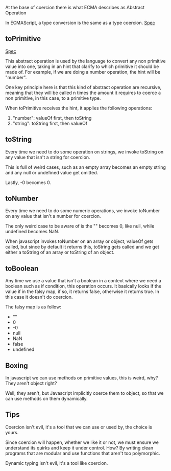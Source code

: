 At the base of coercion there is what ECMA describes as Abstract Operation

In ECMAScript, a type conversion is the same as a type coercion.
[Spec](https://262.ecma-international.org/#sec-abstract-operations)

## toPrimitive

[Spec](https://262.ecma-international.org/#sec-toprimitive)

This abstract operation is used by the language to convert any
non primitive value into one, taking in an hint that clarify to
which primitive it should be made of.
For example, if we are doing a number operation, the hint will
be "number".

One key principle here is that this kind of abstract operation
are recursive, meaning that they will be called n times the
amount it requires to coerce a non primitive, in this case,
to a primitive type.

When toPrimitive receives the hint, it applies the following
operations:

1. "number": valueOf first, then toString
2. "string": toString first, then valueOf

## toString

Every time we need to do some operation on strings, we invoke
toString on any value that isn't a string for coercion.

This is full of weird cases, such as an empty array becomes an
empty string and any null or undefined value get omitted.

Lastly, -0 becomes 0.

## toNumber

Every time we need to do some numeric operations, we invoke
toNumber on any value that isn't a number for coercion.

The only weird case to be aware of is the "" becomes 0,
like null, while undefined becomes NaN.

When javascript invokes toNumber on an array or object,
valueOf gets called, but since by default it returns this,
toString gets called and we get either a toString of an
array or toString of an object.

## toBoolean

Any time we use a value that isn't a boolean in a
context where we need a boolean such as if condition,
this operation occurs.
It basically looks if the value if in the falsy map,
if so, it returns false, otherwise it returns true.
In this case it doesn't do coercion.

The falsy map is as follow:

- ""
- 0
- -0
- null
- NaN
- false
- undefined

## Boxing

In javascript we can use methods on primitive values,
this is weird, why? They aren't object right?

Well, they aren't, but Javascript implicitly coerce them
to object, so that we can use methods on them dynamically.

## Tips

Coercion isn't evil, it's a tool that we can use or used by,
the choice is yours.

Since coercion will happen, whether we like it or not,
we must ensure we understand its quirks and keep it under
control.
How? By writing clean programs that are modular and use
functions that aren't too polymorphic.

Dynamic typing isn't evil, it's a tool like coercion.
